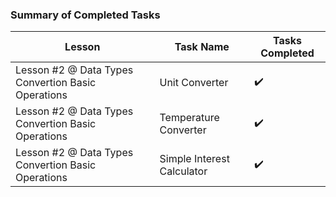 ### Summary of Completed Tasks

| **Lesson**                                         | **Task Name**              | **Tasks Completed** |
|----------------------------------------------------|----------------------------|---------------------|
| Lesson #2 @ Data Types Convertion Basic Operations | Unit Converter             | ✔️                  |
| Lesson #2 @ Data Types Convertion Basic Operations | Temperature Converter      | ✔️                  |
| Lesson #2 @ Data Types Convertion Basic Operations | Simple Interest Calculator | ✔️                  |
